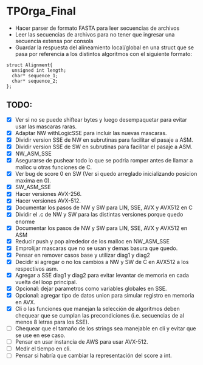 # TPOrga_Final

* Hacer parser de formato FASTA para leer secuencias de archivos
* Leer las secuencias de archivos para no tener que ingresar una secuencia extensa por consola
* Guardar la respuesta del alineamiento local/global en una struct que se pasa por referencia a los distintos algoritmos con el siguiente formato: 
~~~~
struct Alignment{
  unsigned int length;
  char* sequence_1;
  char* sequence_2;
};
~~~~

## TODO:

- [x] Ver si no se puede shiftear bytes y luego desempaquetar para evitar usar las mascaras raras.
- [x] Adaptar NW withLogicSSE para incluir las nuevas mascaras.
- [x] Dividir version SSE de NW en subrutinas para facilitar el pasaje a ASM.
- [x] Dividir version SSE de SW en subrutinas para facilitar el pasaje a ASM.
- [x] NW_ASM_SSE
- [x] Asegurarse de pushear todo lo que se podria romper antes de llamar a malloc u otras funciones de C.
- [x] Ver bug de score 0 en SW (Ver si quedo arreglado inicializando posicion maxima en 0).
- [x] SW_ASM_SSE
- [x] Hacer versiones AVX-256.
- [x] Hacer versiones AVX-512.
- [x] Documentar los pasos de NW y SW para LIN, SSE, AVX y AVX512 en C
- [x] Dividir el .c  de NW y SW para las distintas versiones porque quedo enorme
- [x] Documentar los pasos de NW y SW para LIN, SSE, AVX y AVX512 en ASM
- [x] Reducir push y pop alrededor de los malloc en NW_ASM_SSE
- [x] Emprolijar mascaras que no se usan y demas basura que quedo.
- [x] Pensar en remover casos base y utilizar diag1 y diag2
- [x] Decidir si agregar o no los cambios a NW y SW de C en AVX512 a los respectivos asm.
- [x] Agregar a SSE diag1 y diag2 para evitar levantar de memoria en cada vuelta del loop principal.
- [x] Opcional: dejar parametros como variables globales en SSE.
- [x] Opcional: agregar tipo de datos union para simular registro en memoria en AVX.
- [x] Cli o las funciones que manejan la selección de algoritmos deben chequear que se cumplan las precondiciones (i.e. secuencias de al menos 8 letras para los SSE).
- [ ] Chequear que el tamaño de los strings sea manejable en cli y evitar que se use en ese caso.
- [ ] Pensar en usar instancia de AWS para usar AVX-512.
- [ ] Medir el tiempo en cli.
- [ ] Pensar si habría que cambiar la representación del score a int.